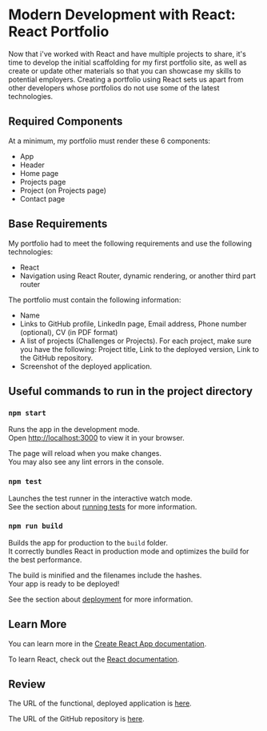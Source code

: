 # Modern Development with React: React Portfolio

Now that i've worked with React and have multiple projects to share, it's time to develop the initial scaffolding for my first portfolio site, as well as create or update other materials so that you can showcase my skills to potential employers. Creating a portfolio using React sets us apart from other developers whose portfolios do not use some of the latest technologies.

## Required Components
At a minimum, my portfolio must render these 6 components:  
* App
* Header
* Home page
* Projects page
* Project (on Projects page)
* Contact page

## Base Requirements
My portfolio had to meet the following requirements and use the following technologies:

* React
* Navigation using React Router, dynamic rendering, or another third part router

The portfolio must contain the following information:

* Name
* Links to GitHub profile, LinkedIn page, Email address, Phone number (optional), CV (in PDF format)
* A list of projects (Challenges or Projects). For each project, make sure you have the following: Project title, Link to the deployed version, Link to the GitHub repository. 
* Screenshot of the deployed application.



## Useful commands to run in the project directory
### `npm start`

Runs the app in the development mode.\
Open [http://localhost:3000](http://localhost:3000) to view it in your browser.

The page will reload when you make changes.\
You may also see any lint errors in the console.

### `npm test`

Launches the test runner in the interactive watch mode.\
See the section about [running tests](https://facebook.github.io/create-react-app/docs/running-tests) for more information.

### `npm run build`

Builds the app for production to the `build` folder.\
It correctly bundles React in production mode and optimizes the build for the best performance.

The build is minified and the filenames include the hashes.\
Your app is ready to be deployed!

See the section about [deployment](https://facebook.github.io/create-react-app/docs/deployment) for more information.

## Learn More

You can learn more in the [Create React App documentation](https://facebook.github.io/create-react-app/docs/getting-started).

To learn React, check out the [React documentation](https://reactjs.org/).

## Review

The URL of the functional, deployed application is [here](https://inaciobanu.github.io/ReactPortfolio/#/).

The URL of the GitHub repository is [here](https://github.com/inaciobanu/ReactPortfolio).